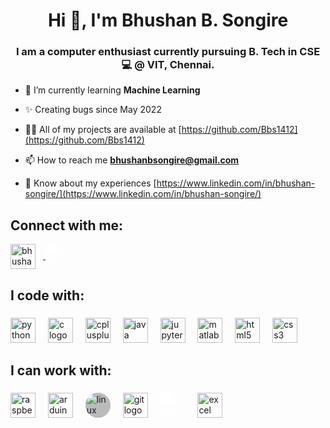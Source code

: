 
<h1 align="center">Hi 👋, I'm Bhushan B. Songire</h1>

<h3 align="center">I am a computer enthusiast currently pursuing B. Tech in CSE 💻 @ VIT, Chennai.</h3>

- 🌱 I’m currently learning **Machine Learning**

- ✨ Creating bugs since May 2022

- 👨‍💻 All of my projects are available at [https://github.com/Bbs1412](https://github.com/Bbs1412)

- 📫 How to reach me **bhushanbsongire@gmail.com**

- 📄 Know about my experiences [https://www.linkedin.com/in/bhushan-songire/](https://www.linkedin.com/in/bhushan-songire/)

<h2 align="left">Connect with me:</h3>

<div align="left">
  <a href="https://linkedin.com/in/bhushan-songire" target="blank">
    <!-- <img align="center" src="https://cdn.jsdelivr.net/gh/Bbs1412/Bbs1412/asset_files/linkedin-icon-2.svg" alt="bhushan-songire-linkedin"  height="40" width="40" style="margin-right: 12px;"/> -->
    <img align="center" src="https://cdn.jsdelivr.net/gh/Devicons/devicon/icons/linkedin/linkedin-original.svg" alt="bhushan-songire-linkedin"  height="40" width="40" style="margin-right: 12px;"/>
  </a>
  <a href="https://www.hackerrank.com/bhushanbsongire" target="blank">
    <!-- <img align="center" src="https://cdn.jsdelivr.net/gh/Bbs1412/Bbs1412/asset_files/git-icon.svg" alt="@BBS1412 github-id" height="40" width="40" /> -->
    <!-- <img align="center" src="https://cdn.jsdelivr.net/gh/Bbs1412/Bbs1412/asset_files/github-original.svg" alt="@BBS1412 github-id" height="40" width="40" class="git-hub-logo" />  -->
    <!-- <img align="center" src="https://cdn.jsdelivr.net/gh/devicons/devicon/icons/git/git-original.svg" height="40" alt="@BBS1412 github-id" /> -->
    <img align="center" src="https://cdn.jsdelivr.net/gh/devicons/devicon/icons/github/github-original.svg" height="40" alt="@BBS1412 github-id" class="git-hub-logo"/>
  </a>
</div>

###

<h2 align="left">I code with:</h2>

###

<div align="left">
  <img src="https://cdn.jsdelivr.net/gh/devicons/devicon/icons/python/python-original.svg" height="40" alt="python logo"  />
  <!-- <img src="https://cdn.jsdelivr.net/gh/Bbs1412/Bbs1412/asset_files/python-5.svg" height="40" alt="python logo" style="margin-bottom: 3px;"/> -->
  <img width="12">
  <img src="https://cdn.jsdelivr.net/gh/devicons/devicon/icons/c/c-original.svg" height="40" alt="c logo"  />
  <!-- <img src="https://cdn.jsdelivr.net/gh/Bbs1412/Bbs1412/asset_files/c-1.svg" height="45" alt="c logo" /> -->
      <img width="12" />
  <img src="https://cdn.jsdelivr.net/gh/devicons/devicon/icons/cplusplus/cplusplus-original.svg" height="40" alt="cplusplus logo"  />
  <!-- <img src="https://cdn.jsdelivr.net/gh/Bbs1412/Bbs1412/asset_files/c.svg" height="41" alt="cplusplus logo" style="margin-bottom: 2px"/> -->
      <img width="12" />
  <img src="https://cdn.jsdelivr.net/gh/devicons/devicon/icons/java/java-original.svg" height="40" alt="java logo"  />
  <!-- <img src="https://cdn.jsdelivr.net/gh/Bbs1412/Bbs1412/asset_files/java-4.svg" height="45" alt="java logo"  /> -->
      <img width="12" />
  <img src="https://cdn.jsdelivr.net/gh/devicons/devicon/icons/jupyter/jupyter-original.svg" height="40" alt="jupyter logo"  />
  <!-- <img src="https://cdn.jsdelivr.net/gh//Bbs1412/Bbs1412/asset_files/jupyter-original.svg" height="40" alt="jupyter logo"  /> -->
      <img width="12" />
  <img src="https://cdn.jsdelivr.net/gh/devicons/devicon/icons/matlab/matlab-original.svg" height="40" alt="matlab logo"  />
  <!-- <img src="https://cdn.jsdelivr.net/gh//Bbs1412/Bbs1412/asset_files/matlab.svg" height="40" alt="matlab logo"  /> -->
      <img width="12" />
  <img src="https://cdn.jsdelivr.net/gh/devicons/devicon/icons/html5/html5-original.svg" height="40" alt="html5 logo"  />
  <!-- <img src="https://cdn.jsdelivr.net/gh//Bbs1412/Bbs1412/asset_files/html-1.svg" height="40" alt="html5 logo"  /> -->
      <img width="12" />
  <img src="https://cdn.jsdelivr.net/gh/devicons/devicon/icons/css3/css3-original.svg" height="40" alt="css3 logo"  />
  <!-- <img src="https://cdn.jsdelivr.net/gh/Bbs1412/Bbs1412/asset_files/css-3.svg" height="40" alt="css3 logo"  /> -->
      <img width="12" />
</div>

###

<!-- uncomment this section for badges of hackerrank: -->
<!-- <h2> </h2> -->

<!-- <img width="max" alt="Coding Badges" src="https://cdn.jsdelivr.net/gh/Bbs1412/Bbs1412/asset_files/Badges.png">  -->


###

<h2 align="left">I can work with:</h2>

###

<div align="left">
  <img src="https://cdn.jsdelivr.net/gh/devicons/devicon/icons/raspberrypi/raspberrypi-original.svg" height="40" alt="raspberrypi logo"  />
  <!-- <img src="https://cdn.jsdelivr.net/gh//Bbs1412/Bbs1412/asset_files/raspberry-pi.svg" height="40" alt="raspberrypi logo"  /> -->
      <img width="12" />
  <img src="https://cdn.jsdelivr.net/gh/devicons/devicon/icons/arduino/arduino-original.svg" height="40" alt="arduino logo"  />
  <!-- <img src="https://cdn.jsdelivr.net/gh/Bbs1412/Bbs1412/asset_files/arduino-1.svg" height="40" alt="arduino logo"  /> -->
      <img width="12" />
  <img src="https://cdn.jsdelivr.net/gh/devicons/devicon/icons/linux/linux-original.svg" height="40" alt="linux logo" class="linux-logo"/>
      <img width="12" />
  <img src="https://cdn.jsdelivr.net/gh/devicons/devicon/icons/git/git-original.svg" height="40" alt="git logo"  />
  <!-- <img src="https://cdn.jsdelivr.net/gh/Bbs1412/Bbs1412/asset_files/git-icon.svg" height="40" alt="git logo"  /> -->
  <!-- <img src="https://cdn.jsdelivr.net/gh/Bbs1412/Bbs1412/asset_files/linux-original.svg" height="40" alt="linux logo"  /> -->
      <img width="12" />
  <img src="https://cdn.jsdelivr.net/gh/devicons/devicon/icons/github/github-original.svg" height="40" alt="github logo" class="git-hub-logo"/>
  <!-- <img src="https://cdn.jsdelivr.net/gh/Bbs1412/Bbs1412/asset_files/github-original.svg" height="40" alt="github logo"  /> -->
      <img width="12" />
  <img src="https://cdn.jsdelivr.net/gh/Bbs1412/Bbs1412/asset_files/excel-4.svg" height="40" alt="excel logo"  />
      <img width="12" />
</div>

###

<style>
  .git-hub-logo {
    /* filter: drop-shadow(2px 2px 2px #000);  */
    /* Add drop shadow */
    /* or */
    filter: brightness(0) invert(1); 
    /* Invert colors */
  }

  .linux-logo {
    /* margin-top: 700px; */
    /* height: 150px; */
    /* background-color: grey; */
    background-color: #bbb;
    border-radius: 50%;
    /* padding: 0px; */
    /* box-shadow: 0 0 0 0px black; */
    display: inline-block;
}
</style>
